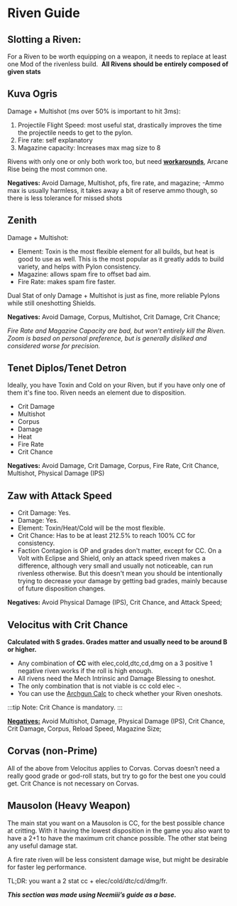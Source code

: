 # **Riven Guide**

## **Slotting a Riven:**

For a Riven to be worth equipping on a weapon, it needs to replace at least one Mod of the rivenless build. 
**All Rivens should be entirely composed of given stats**

## **Kuva Ogris**

Damage + Multishot (ms over 50% is important to hit 3ms):

1. Projectile Flight Speed: most useful stat, drastically improves the time the projectile needs to get to the pylon.
2. Fire rate: self explanatory
3. Magazine capacity: Increases max mag size to 8

Rivens with only one or only both work too, but need [__workarounds__](/advanced/speedrun-strats.html#builds), Arcane Rise being the most common one.

**Negatives:**
Avoid Damage, Multishot, pfs, fire rate, and magazine; -Ammo max is usually harmless, it takes away a bit of reserve ammo though, so there is less tolerance for missed shots

## **Zenith**

Damage + Multishot:

- Element: Toxin is the most flexible element for all builds, but heat is good to use as well. This is the most popular as it greatly adds to build variety, and helps with Pylon consistency.
- Magazine: allows spam fire to offset bad aim.
- Fire Rate: makes spam fire faster.

Dual Stat of only Damage + Multishot is just as fine, more reliable Pylons while still oneshotting Shields.

**Negatives:**
Avoid Damage, Corpus, Multishot, Crit Damage, Crit Chance;

*Fire Rate and Magazine Capacity are bad, but won't entirely kill the Riven. Zoom is based on personal preference, but is generally disliked and considered worse for precision.*

## **Tenet Diplos/Tenet Detron**

Ideally, you have Toxin and Cold on your Riven, but if you have only one of them it's fine too. Riven needs an element due to disposition.

- Crit Damage
- Multishot
- Corpus
- Damage
- Heat
- Fire Rate
- Crit Chance

**Negatives:**
Avoid Damage, Crit Damage, Corpus, Fire Rate, Crit Chance, Multishot, Physical Damage (IPS)

## **Zaw with Attack Speed**

- Crit Damage: Yes.
- Damage: Yes.
- Element: Toxin/Heat/Cold will be the most flexible.
- Crit Chance: Has to be at least 212.5% to reach 100% CC for consistency.
- Faction Contagion is OP and grades don't matter, except for CC. On a Volt with Eclipse and Shield, only an attack speed riven makes a difference, although very small and usually not noticeable, can run rivenless otherwise. But this doesn't mean you should be intentionally trying to decrease your damage by getting bad grades, mainly because of future disposition changes.

**Negatives:**
Avoid Physical Damage (IPS), Crit Chance, and Attack Speed;

## **Velocitus with Crit Chance**

**Calculated with S grades. Grades matter and usually need to be around B or higher.**

 - Any combination of **CC** with elec,cold,dtc,cd,dmg on a 3 positive 1 negative riven works if the roll is high enough.
 - All rivens need the Mech Intrinsic and Damage Blessing to oneshot.
 - The only combination that is not viable is cc cold elec -.
 - You can use the [Archgun Calc](https://calc.profit-taker.com) to check whether your Riven oneshots.

:::tip Note:
Crit Chance is mandatory.
:::

<u>**Negatives:**</u>
Avoid Multishot, Damage, Physical Damage (IPS), Crit Chance, Crit Damage, Corpus, Reload Speed, Magazine Size;

## **Corvas (non-Prime)**

All of the above from Velocitus applies to Corvas. Corvas doesn’t need a really good grade or god-roll stats, but try to go for the best one you could get. Crit Chance is not necessary on Corvas.

## **Mausolon (Heavy Weapon)**

The main stat you want on a Mausolon is CC, for the best possible chance at critting. With it having the lowest disposition in the game you also want to have a 2+1 to have the maximum crit chance possible. The other stat being any useful damage stat.

A fire rate riven will be less consistent damage wise, but might be desirable for faster leg performance.

TL;DR: you want a 2 stat cc + elec/cold/dtc/cd/dmg/fr.

***This section was made using Neemiii’s guide as a base.***
